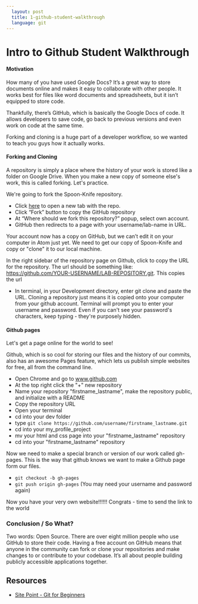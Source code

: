 ```yaml
---
  layout: post
  title: 1-github-student-walkthrough
  language: git
---
```



#  Intro to Github Student Walkthrough



#### Motivation 
How many of you have used Google Docs? It’s a great way to store documents online and makes it easy to collaborate with other people. It works best for files like word documents and spreadsheets, but it isn’t equipped to store code. 

Thankfully, there’s GitHub, which is basically the Google Docs of code. It allows developers to save code, go back to previous versions and even work on code at the same time. 

Forking and cloning is a huge part of a developer workflow, so we wanted to teach you guys how it actually works.

#### Forking and Cloning
A repository is simply a place where the history of your work is stored like a folder on Google Drive. When you make a new copy of someone else's work, this is called forking. Let's practice.

We're going to fork the Spoon-Knife repository. 

* Click [here](https://github.com/octocat/Spoon-Knife) to open a new tab with the repo.  
* Click “Fork” button to copy the GitHub repository
* At “Where should we fork this repository?” popup, select own account.
* GitHub then redirects to a page with your username/lab-name in URL.

Your account now has a copy on GitHub, but we can’t edit it on your computer in Atom just yet. We need to get our copy of Spoon-Knife and copy or "clone" it to our local machine.

In the right sidebar of the repository page on Github, click to copy the URL for the repository. The url should be something like: https://github.com/YOUR-USERNAME/LAB-REPOSITORY.git. This copies the url

* In terminal, in your Development directory, enter git clone and paste the URL.
Cloning a repository just means it is copied onto your computer from your github account.
Terminal will prompt you to enter your username and password. Even if you can't see your password's characters, keep typing - they're purposely hidden.

#### Github pages
Let's get a page online for the world to see! 

Github, which is so cool for storing our files and the history of our commits, also has an awesome Pages feature, which lets us publish simple websites for free, all from the command line. 

* Open Chrome and go to www.github.com
* At the top right click the "+" new repository
* Name your repository "firstname_lastname", make the repository public, and initialize with a README
* Copy the repository URL
* Open your terminal
* cd into your dev folder
* type `git clone https://github.com/username/firstname_lastname.git`
* cd into your my_profile_project
* mv your html and css page into your "firstname_lastname" repository
* cd into your "firstname_lastname" repository

Now we need to make a special branch or version of our work called gh-pages. This is the way that github knows we want to make a Github page form our files.

* `git checkout -b gh-pages`
* `git push origin gh-pages` (You may need your username and password again)

Now you have your very own website!!!!!! Congrats - time to send the link to the world

### Conclusion / So What?
Two words: Open Source. There are over eight million people who use GitHub to store their code. Having a free account on GitHub means that anyone in the community can fork or clone your repositories and make changes to or contribute to your codebase. It’s all about people building publicly accessible applications together.







##  Resources

* [Site Point - Git for Beginners](http://www.sitepoint.com/git-for-beginners/) 
